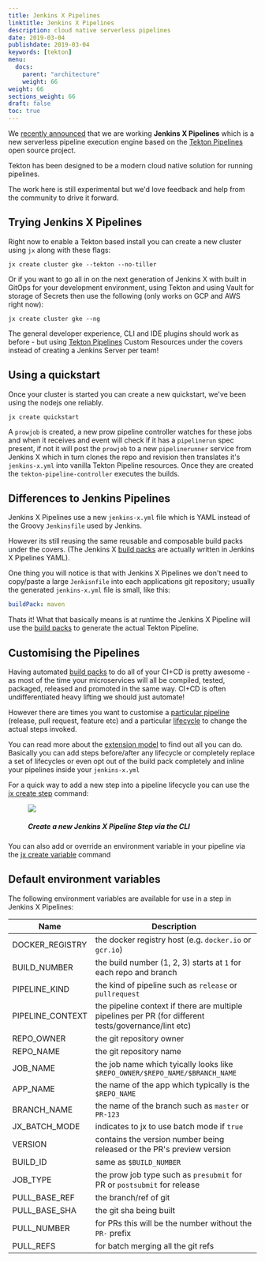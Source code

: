 ```yaml
---
title: Jenkins X Pipelines
linktitle: Jenkins X Pipelines
description: cloud native serverless pipelines
date: 2019-03-04
publishdate: 2019-03-04
keywords: [tekton]
menu:
  docs:
    parent: "architecture"
    weight: 66
weight: 66
sections_weight: 66
draft: false
toc: true
---
```


We [recently announced](/news/jenkins-x-next-gen-pipeline-engine) that we are working **Jenkins X Pipelines** which is a new serverless pipeline execution engine based on the [Tekton Pipelines](https://tekton.dev/) open source project. 

Tekton has been designed to be a modern cloud native solution for running pipelines.

The work here is still experimental but we'd love feedback and help from the community to drive it forward.  

## Trying Jenkins X Pipelines

Right now to enable a Tekton based install you can create a new cluster using `jx` along with these flags:

```
jx create cluster gke --tekton --no-tiller
```

Or if you want to go all in on the next generation of Jenkins X with built in GitOps for your development environment, using Tekton and using Vault for storage of Secrets then use the following (only works on GCP and AWS right now):

```
jx create cluster gke --ng
```

The general developer experience, CLI and IDE plugins should work as before - but using [Tekton Pipelines](https://tekton.dev/) Custom Resources under the covers instead of creating a Jenkins Server per team!

## Using a quickstart
 
Once your cluster is started you can create a new quickstart, we've been using the nodejs one reliably.

```
jx create quickstart
```

A `prowjob` is created, a new prow pipeline controller watches for these jobs and when it receives and event will check if it has a `pipelinerun` spec present, if not it will post the `prowjob` to a new `pipelinerunner` service from Jenkins X which in turn clones the repo and revision then translates it's `jenkins-x.yml` into vanilla Tekton Pipeline resources.  Once they are created the `tekton-pipeline-controller` executes the builds.

## Differences to Jenkins Pipelines

Jenkins X Pipelines use a new `jenkins-x.yml` file which is YAML instead of the Groovy `Jenkinsfile` used by Jenkins.

However its still reusing the same reusable and composable build packs under the covers. (The Jenkins X [build packs](/architecture/build-packs/) are actually written in Jenkins X Pipelines YAML).

One thing you will notice is that with Jenkins X Pipelines we don't need to copy/paste a large `Jenkisnfile` into each applications git repository; usually the generated `jenkins-x.yml` file is small, like this:

```yaml 
buildPack: maven
```

Thats it! What that basically means is at runtime the Jenkins X Pipeline will use the [build packs](/architecture/build-packs/) to generate the actual Tekton Pipeline.
 
## Customising the Pipelines

Having automated [build packs](/architecture/build-packs/) to do all of your CI+CD is pretty awesome - as most of the time your microservices will all be compiled, tested, packaged, released and promoted in the same way. CI+CD is often undifferentiated heavy lifting we should just automate!

However there are times you want to customise a [particular pipeline](/architecture/build-packs/#pipelines) (release, pull request, feature etc) and a particular [lifecycle](/architecture/build-packs/#lifecycles) to change the actual steps invoked.

You can read more about the [extension model](/architecture/build-packs/#pipeline-extension-model) to find out all you can do. Basically you can add steps before/after any lifecycle or completely replace a set of lifecycles or even opt out of the build pack completely and inline your pipelines inside your `jenkins-x.yml`

For a quick way to add a new step into a pipeline lifecycle you can use the [jx create step](/commands/jx_create_step/) command:

<figure>
<img src="/images/architecture/create-step.gif" />
<figcaption>
<h5>Create a new Jenkins X Pipeline Step via the CLI</h5>
</figcaption>
</figure>

You can also add or override an environment variable in your pipeline via the [jx create variable](/commands/jx_create_variable/) command

## Default environment variables

The following environment variables are available for use in a step in Jenkins X Pipelines:

| Name | Description |
| --- | --- |
| DOCKER_REGISTRY | the docker registry host (e.g. `docker.io` or `gcr.io`) |
| BUILD_NUMBER | the build number (1, 2, 3) starts at `1` for each repo and branch |
| PIPELINE_KIND | the kind of pipeline such as `release` or `pullrequest` |
| PIPELINE_CONTEXT | the pipeline context if there are multiple pipelines per PR (for different tests/governance/lint etc) |
| REPO_OWNER | the git repository owner |
| REPO_NAME | the git repository name |
| JOB_NAME | the job name which tyically looks like `$REPO_OWNER/$REPO_NAME/$BRANCH_NAME` |
| APP_NAME | the name of the app which typically is the `$REPO_NAME`
| BRANCH_NAME | the name of the branch such as `master` or `PR-123` |
| JX_BATCH_MODE | indicates to jx to use batch mode if `true` |
| VERSION | contains the version number being released or the PR's preview version |
| BUILD_ID | same as `$BUILD_NUMBER`
| JOB_TYPE | the prow job type such as `presubmit` for PR or `postsubmit` for release |
| PULL_BASE_REF | the branch/ref of git |
| PULL_BASE_SHA | the git sha being built |
| PULL_NUMBER | for PRs this will be the number without the `PR-` prefix
| PULL_REFS | for batch merging all the git refs |
 
